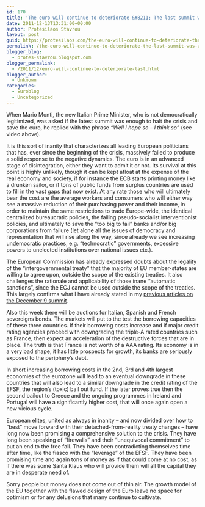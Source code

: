 ```yaml
---
id: 170
title: 'The euro will continue to deteriorate &#8211; The last summit was a failure'
date: 2011-12-13T13:31:00+00:00
author: Protesilaos Stavrou
layout: post
guid: https://protesilaos.com/the-euro-will-continue-to-deteriorate-the-last-summit-was-a-failure/
permalink: /the-euro-will-continue-to-deteriorate-the-last-summit-was-a-failure/
blogger_blog:
  - protes-stavrou.blogspot.com
blogger_permalink:
  - /2011/12/euro-will-continue-to-deteriorate-last.html
blogger_author:
  - Unknown
categories:
  - Euroblog
  - Uncategorized
---
```

<center>
</center>

  
When Mario Monti, the new Italian Prime Minister, who is not democratically legitimized, was asked if the latest summit was enough to halt the crisis and save the euro, he replied with the phrase _&#8220;Well I hope so &#8211; I think so&#8221;_ (see video above).

It is this sort of inanity that characterizes all leading European politicians that has, ever since the beginning of the crisis, massively failed to produce a solid response to the negative dynamics. The euro is in an advanced stage of disintegration, either they want to admit it or not. Its survival at this point is highly unlikely, though it can be kept afloat at the expense of the real economy and society, if for instance the ECB starts printing money like a drunken sailor, or if tons of public funds from surplus countries are used to fill in the vast gaps that now exist. At any rate those who will ultimately bear the cost are the average workers and consumers who will either way see a massive reduction of their purchasing power and their income, in order to maintain the same restrictions to trade Europe-wide, the identical centralized bureaucratic policies, the failing pseudo-socialist interventionist policies, and ultimately to save the &#8220;too big to fail&#8221; banks and/or big corporations from failure (let alone all the issues of democracy and representation that will rise along the way, since already we see increasing undemocratic practices, e.g. &#8220;technocratic&#8221; governments, excessive powers to unelected institutions over national issues etc.).

The European Commission has already expressed doubts about the legality of the &#8220;intergovernmental treaty&#8221; that the majority of EU member-states are willing to agree upon, outside the scope of the existing treaties. It also challenges the rationale and applicability of those inane &#8220;automatic sanctions&#8221;, since the ECJ cannot be used outside the scope of the treaties. This largely confirms what I have already stated in my [previous articles on the December 9 summit](https://protesilaos.com/search/label/December%209%20Summit?&max-results=6#.Tuc83laS_Ck).

Also this week there will be auctions for Italian, Spanish and French sovereigns bonds. The markets will put to the test the borrowing capacities of these three countries. If their borrowing costs increase and if major credit rating agencies proceed with downgrading the triple-A rated countries such as France, then expect an acceleration of the destructive forces that are in place. The truth is that France is not worth of a AAA rating. Its economy is in a very bad shape, it has little prospects for growth, its banks are seriously exposed to the periphery&#8217;s debt.

In short increasing borrowing costs in the 2nd, 3rd and 4th largest economies of the eurozone will lead to an eventual downgrade in these countries that will also lead to a similar downgrade in the credit rating of the EFSF, the region&#8217;s (toxic) bail out fund. If the later proves true then the second bailout to Greece and the ongoing programmes in Ireland and Portugal will have a significantly higher cost, that will once again open a new vicious cycle.

European elites, united as always in inanity &#8211; and now divided over how to &#8220;best&#8221; move forward with their detached-from-reality treaty changes &#8211; have long now been promising a comprehensive solution to the crisis. They have long been speaking of &#8220;firewalls&#8221; and their &#8220;unequivocal commitment&#8221; to put an end to the free fall. They have been contradicting themselves time after time, like the fiasco with the &#8220;leverage&#8221; of the EFSF. They have been promising time and again tons of money as if that could come at no cost, as if there was some Santa Klaus who will provide them will all the capital they are in desperate need of.

Sorry people but money does not come out of thin air. The growth model of the EU together with the flawed design of the Euro leave no space for optimism or for any delusions that many continue to cultivate.